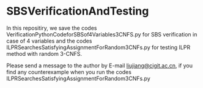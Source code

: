 # SBSVerificationAndTesting
In this repositiry, we save the codes VerificationPythonCodeforSBSof4Variables3CNFS.py for SBS verification in case of 4 variables and the codes ILPRSearchesSatisfyingAssignmentForRandom3CNFs.py for testing ILPR method with random 3-CNFS.

Please send a message to the author by E-mail liujiang@cigit.ac.cn, if you find any counterexample when you run the codes ILPRSearchesSatisfyingAssignmentForRandom3CNFs.py

